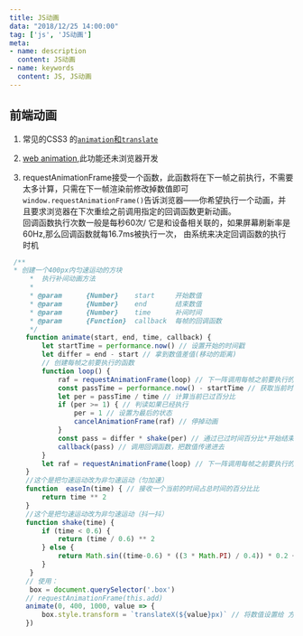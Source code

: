 ```yaml
---
title: JS动画
data: "2018/12/25 14:00:00"
tag: ['js', 'JS动画']
meta: 
- name: description
  content: JS动画
- name: keywords
  content: JS, JS动画
---
```


## 前端动画

1. 常见的CSS3 的[`animation`和`translate`](/aboutCss/#css3动画)

2. [web animation](https://developer.mozilla.org/zh-CN/docs/Web/API/Animation),此功能还未浏览器开发

3. requestAnimationFrame接受一个函数，此函数将在下一帧之前执行，不需要太多计算，只需在下一帧渲染前修改掉数值即可  
`window.requestAnimationFrame()`告诉浏览器——你希望执行一个动画，并且要求浏览器在下次重绘之前调用指定的回调函数更新动画。  
回调函数执行次数一般是每秒60次/ 它是和设备相关联的，如果屏幕刷新率是60Hz,那么回调函数就每16.7ms被执行一次，
由系统来决定回调函数的执行时机  
```js
 /**
 * 创建一个400px内匀速运动的方块
     *  执行补间动画方法
     *
     * @param      {Number}    start     开始数值
     * @param      {Number}    end       结束数值
     * @param      {Number}    time      补间时间
     * @param      {Function}  callback  每帧的回调函数
     */
    function animate(start, end, time, callback) {
        let startTime = performance.now() // 设置开始的时间戳
        let differ = end - start // 拿到数值差值(移动的距离)
        // 创建每帧之前要执行的函数
        function loop() {
            raf = requestAnimationFrame(loop) // 下一阵调用每帧之前要执行的函数
            const passTime = performance.now() - startTime // 获取当前时间和开始时间差
            let per = passTime / time // 计算当前已过百分比
            if (per >= 1) { // 判读如果已经执行
                per = 1 // 设置为最后的状态
                cancelAnimationFrame(raf) // 停掉动画
            }
            const pass = differ * shake(per) // 通过已过时间百分比*开始结束数值差得出当前的数值
            callback(pass) // 调用回调函数，把数值传递进去
        }
        let raf = requestAnimationFrame(loop) // 下一阵调用每帧之前要执行的函数
    }
    //这个是把匀速运动改为非匀速运动（匀加速）
    function  easeIn(time) { // 接收一个当前的时间占总时间的百分比比
        return time ** 2
    }
    //这个是把匀速运动改为非匀速运动（抖一抖）
    function shake(time) {
        if (time < 0.6) {
            return (time / 0.6) ** 2
        } else {
            return Math.sin((time-0.6) * ((3 * Math.PI) / 0.4)) * 0.2 + 1
        }
     }
    // 使用：
     box = document.querySelector('.box')
    // requestAnimationFrame(this.add)
    animate(0, 400, 1000, value => {
        box.style.transform = `translateX(${value}px)` // 将数值设置给 方块 的 css 属性 transform 属性可以控制元素在水平方向上的位移
    })
```
<JS-animation></JS-animation>
